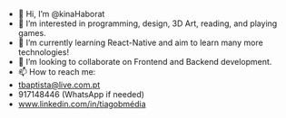 - 👋 Hi, I’m @kinaHaborat
- 👀 I’m interested in programming, design, 3D Art, reading, and playing games.
- 🌱 I’m currently learning React-Native and aim to learn many more technologies!
- 💞️ I’m looking to collaborate on Frontend and Backend development.
- 📫 How to reach me:
-   tbaptista@live.com.pt
-   917148446 (WhatsApp if needed)
-   www.linkedin.com/in/tiagobmédia

